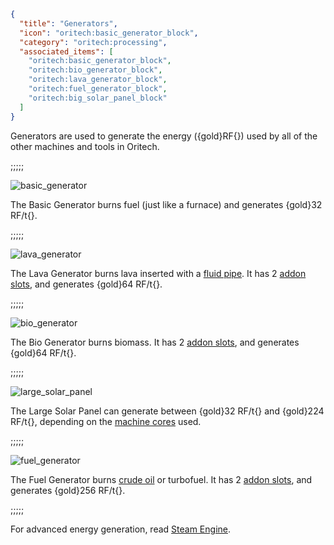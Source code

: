 ```json
{
  "title": "Generators",
  "icon": "oritech:basic_generator_block",
  "category": "oritech:processing",
  "associated_items": [
    "oritech:basic_generator_block",
    "oritech:bio_generator_block",
    "oritech:lava_generator_block",
    "oritech:fuel_generator_block",
    "oritech:big_solar_panel_block"
  ]
}
```

Generators are used to generate the energy ({gold}RF{}) used by all of the other machines and tools in Oritech.

;;;;;

![basic_generator](oritech:textures/book/basic_generator.png,fit)

The Basic Generator burns fuel (just like a furnace) and generates {gold}32 RF/t{}.

;;;;;

![lava_generator](oritech:textures/book/lava_generator.png,fit)

The Lava Generator burns lava inserted with a [fluid pipe](^oritech:logistics/fluid_transport). It has 2 [addon slots](^oritech:processing/addons), and generates {gold}64 RF/t{}.

;;;;;

![bio_generator](oritech:textures/book/bio_generator.png,fit)

The Bio Generator burns biomass. It has 2 [addon slots](^oritech:processing/addons), and generates {gold}64 RF/t{}.

;;;;;

![large_solar_panel](oritech:textures/book/large_solar_panel.png,fit)

The Large Solar Panel can generate between {gold}32 RF/t{} and {gold}224 RF/t{}, depending on the [machine cores](^oritech:processing/multiblocks) used.

;;;;;

![fuel_generator](oritech:textures/book/fuel_generator.png,fit)

The Fuel Generator burns [crude oil](^oritech:resources/crude_oil) or turbofuel. It has 2 [addon slots](^oritech:processing/addons), and generates {gold}256 RF/t{}.

;;;;;

For advanced energy generation, read [Steam Engine](^oritech:processing/steam_engine).